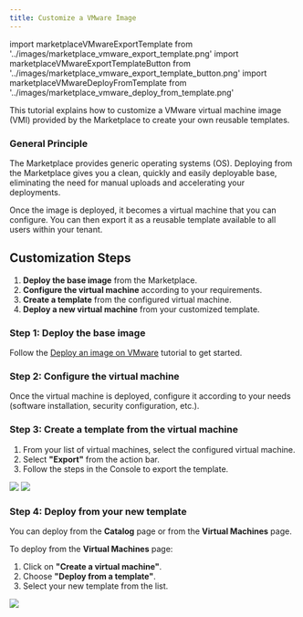 ```yaml
---
title: Customize a VMware Image
---
```

import marketplaceVMwareExportTemplate from '../images/marketplace_vmware_export_template.png'
import marketplaceVMwareExportTemplateButton from '../images/marketplace_vmware_export_template_button.png'
import marketplaceVMwareDeployFromTemplate from '../images/marketplace_vmware_deploy_from_template.png'

This tutorial explains how to customize a VMware virtual machine image (VMI) provided by the Marketplace to create your own reusable templates.

### General Principle

The Marketplace provides generic operating systems (OS). Deploying from the Marketplace gives you a clean, quickly and easily deployable base, eliminating the need for manual uploads and accelerating your deployments.

Once the image is deployed, it becomes a virtual machine that you can configure. You can then export it as a reusable template available to all users within your tenant.

## Customization Steps

1.  **Deploy the base image** from the Marketplace.
2.  **Configure the virtual machine** according to your requirements.
3.  **Create a template** from the configured virtual machine.
4.  **Deploy a new virtual machine** from your customized template.

### Step 1: Deploy the base image

Follow the [Deploy an image on VMware](./deploy_vmware.md) tutorial to get started.

### Step 2: Configure the virtual machine

Once the virtual machine is deployed, configure it according to your needs (software installation, security configuration, etc.).

### Step 3: Create a template from the virtual machine

1. From your list of virtual machines, select the configured virtual machine.
2. Select **"Export"** from the action bar.
3. Follow the steps in the Console to export the template.

<img src={marketplaceVMwareExportTemplateButton} />
<img src={marketplaceVMwareExportTemplate} />

### Step 4: Deploy from your new template

You can deploy from the **Catalog** page or from the **Virtual Machines** page.

To deploy from the **Virtual Machines** page:
1. Click on **"Create a virtual machine"**.
2. Choose **"Deploy from a template"**.
3. Select your new template from the list.

<img src={marketplaceVMwareDeployFromTemplate} />